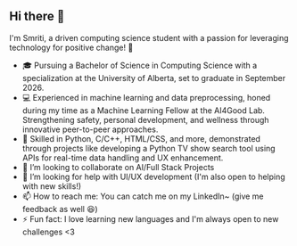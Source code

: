 ## Hi there 👋 

I'm Smriti, a driven computing science student with a passion for leveraging technology for positive change! 💜

- 🎓 Pursuing a Bachelor of Science in Computing Science with a specialization at the University of Alberta, set to graduate in September 2026.
- 💻 Experienced in machine learning and data preprocessing, honed during my time as a Machine Learning Fellow at the AI4Good Lab. Strengthening safety, personal development, and wellness through innovative peer-to-peer approaches.
- 🚀 Skilled in Python, C/C++, HTML/CSS, and more, demonstrated through projects like developing a Python TV show search tool using APIs for real-time data handling and UX enhancement.
- 👯 I’m looking to collaborate on AI/Full Stack Projects
- 🤔 I’m looking for help with UI/UX development (I'm also open to helping with new skills!)
- 📫 How to reach me: You can catch me on my LinkedIn~ (give me feedback as well 😆)
- ⚡ Fun fact: I love learning new languages and I'm always open to new challenges <3
